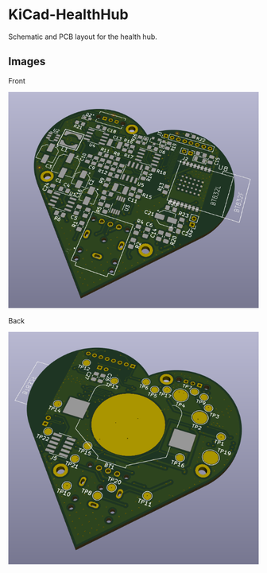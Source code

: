 # KiCad-HealthHub
Schematic and PCB layout for the health hub.

## Images
Front

![Front](/images/front_ecg.png)

Back

![Back](/images/back_ecg.png)
